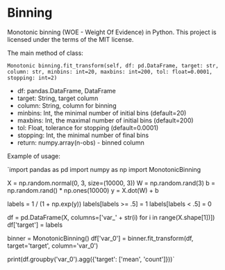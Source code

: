 # Binning
Monotonic binning (WOE - Weight Of Evidence) in Python.
This project is licensed under the terms of the MIT license.

The main method of class:

`Monotonic binning.fit_transform(self, df: pd.DataFrame, target: str,
                      column: str, minbins: int=20, maxbins: int=200,
                      tol: float=0.0001, stopping: int=2)`

* df: pandas.DataFrame, DataFrame
* target: String, target column
* column: String, column for binning
* minbins: Int, the minimal number of initial bins (default=20)
* maxbins: Int, the maximal number of initial bins (default=200)
* tol: Float, tolerance for stopping (default=0.0001)
* stopping: Int, the minimal number of final bins
* return: numpy.array(n-obs) - binned column


Example of usage:

`import pandas as pd
import numpy as np
import MonotonicBinning

X = np.random.normal(0, 3, size=(10000, 3))
W = np.random.rand(3)
b = np.random.rand() * np.ones(10000)
y = X.dot(W) + b

labels = 1 / (1 + np.exp(y))
labels[labels >= .5] = 1
labels[labels < .5] = 0

df = pd.DataFrame(X, columns=['var_' + str(i) for i in range(X.shape[1])])
df['target'] = labels

binner = MonotonicBinning()
df['var_0'] = binner.fit_transform(df, target='target', column='var_0')

print(df.groupby('var_0').agg({'target': ['mean', 'count']}))`
